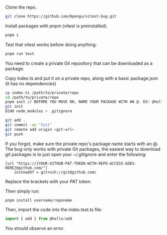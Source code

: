 Clone the repo.

```bash
git clone https://github.com/0pengu/vitest-bug.git
```

Install packages with pnpm (vitest is preinstalled).

```bash
pnpm i
```

Test that vitest works before doing anything:

```bash
pnpm run test
```

You need to create a private Git repository that can be downloaded as a package.

Copy index.ts and put it on a private repo, along with a basic package.json (it has no dependencies)

```bash
cp index.ts /path/to/private/repo
cd /path/to/private/repo
pnpm init // BEFORE YOU MOVE ON, NAME YOUR PACKAGE WITH AN @. EX: @hello/add
git init
ECHO node_modules > .gitignore

git add .
git commit -am "Init"
git remote add origin <git-url>
git push
```

If you forgot, make sure the private repo's package name starts with an @.
The bug only works with private Git packages, the easiest way to download git packages is to just open your ~/.gitignore and enter the following:

```text
[url "https://{YOUR-GITHUB-PAT-TOKEN-WITH-REPO-ACCESS-GOES-HERE}@github.com/"]
	insteadOf = git+ssh://git@github.com/
```

Replace the brackets with your PAT token.

Then simply run:

```bash
pnpm install username/reponame
```

Then, import the code into the index.test.ts file:

```ts
import { add } from @hello/add
```

You should observe an error.
